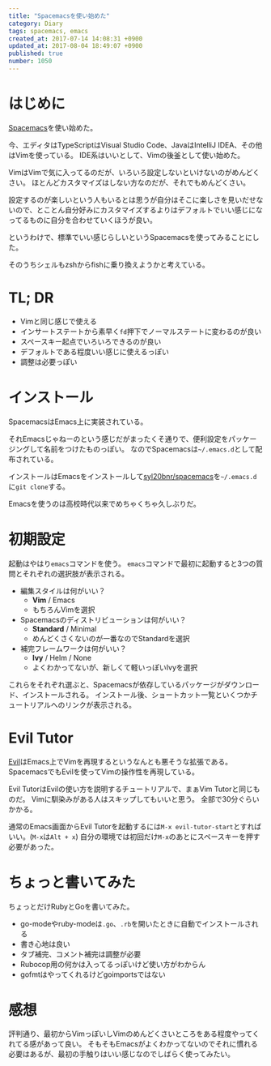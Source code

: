 ```yaml
---
title: "Spacemacsを使い始めた"
category: Diary
tags: spacemacs, emacs
created_at: 2017-07-14 14:08:31 +0900
updated_at: 2017-08-04 18:49:07 +0900
published: true
number: 1050
---
```


# はじめに
[Spacemacs](https://github.com/syl20bnr/spacemacs)を使い始めた。

今、エディタはTypeScriptはVisual Studio Code、JavaはIntelliJ IDEA、その他はVimを使っている。
IDE系はいいとして、Vimの後釜として使い始めた。

VimはVimで気に入ってるのだが、いろいろ設定しないといけないのがめんどくさい。
ほとんどカスタマイズはしない方なのだが、それでもめんどくさい。

設定するのが楽しいという人もいるとは思うが自分はそこに楽しさを見いだせないので、とことん自分好みにカスタマイズするよりはデフォルトでいい感じになってるものに自分を合わせていくほうが良い。

というわけで、標準でいい感じらしいというSpacemacsを使ってみることにした。

そのうちシェルもzshからfishに乗り換えようかと考えている。

# TL; DR
* Vimと同じ感じで使える
* インサートステートから素早く`fd`押下でノーマルステートに変わるのが良い
* スペースキー起点でいろいろできるのが良い
* デフォルトである程度いい感じに使えるっぽい
* 調整は必要っぽい

# インストール
SpacemacsはEmacs上に実装されている。

それEmacsじゃねーのという感じだがまったくそ通りで、便利設定をパッケージングして名前をつけたものっぽい。
なのでSpacemacsは`~/.emacs.d`として配布されている。

インストールはEmacsをインストールして[syl20bnr/spacemacs](https://github.com/syl20bnr/spacemacs)を`~/.emacs.d`に`git clone`する。

Emacsを使うのは高校時代以来でめちゃくちゃ久しぶりだ。

# 初期設定
起動はやはり`emacs`コマンドを使う。
`emacs`コマンドで最初に起動すると3つの質問とそれぞれの選択肢が表示される。

* 編集スタイルは何がいい？
    * **Vim** / Emacs
    * もちろんVimを選択
* Spacemacsのディストリビューションは何がいい？
    * **Standard** / Minimal
    * めんどくさくないのが一番なのでStandardを選択
* 補完フレームワークは何がいい？
    * **Ivy** / Helm / None
    * よくわかってないが、新しくて軽いっぽいIvyを選択

これらをそれぞれ選ぶと、Spacemacsが依存しているパッケージがダウンロード、インストールされる。
インストール後、ショートカット一覧といくつかチュートリアルへのリンクが表示される。

# Evil Tutor
[Evil](https://www.emacswiki.org/emacs/Evil)はEmacs上でVimを再現するというなんとも悪そうな拡張である。
SpacemacsでもEvilを使ってVimの操作性を再現している。

Evil TutorはEvilの使い方を説明するチュートリアルで、まぁVim Tutorと同じものだ。
Vimに馴染みがある人はスキップしてもいいと思う。
全部で30分ぐらいかかる。

通常のEmacs画面からEvil Tutorを起動するには`M-x evil-tutor-start`とすればいい。(`M-x`は`Alt + x`)
自分の環境では初回だけ`M-x`のあとにスペースキーを押す必要があった。

# ちょっと書いてみた
ちょっとだけRubyとGoを書いてみた。

* go-modeやruby-modeは`.go`、`.rb`を開いたときに自動でインストールされる
* 書き心地は良い
* タブ補完、コメント補完は調整が必要
* Rubocop用の何かは入ってるっぽいけど使い方がわからん
* gofmtはやってくれるけどgoimportsではない

# 感想
評判通り、最初からVimっぽいしVimのめんどくさいところをある程度やってくれてる感があって良い。
そもそもEmacsがよくわかってないのでそれに慣れる必要はあるが、最初の手触りはいい感じなのでしばらく使ってみたい。
